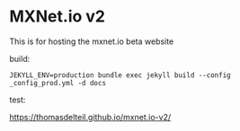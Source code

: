 # MXNet.io v2

This is for hosting the mxnet.io beta website

build:
```
JEKYLL_ENV=production bundle exec jekyll build --config _config_prod.yml -d docs
```

test:

https://thomasdelteil.github.io/mxnet.io-v2/
